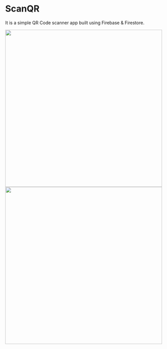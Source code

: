 # ScanQR
It is a simple QR Code scanner app built using Firebase &amp; Firestore.
<p>
 <img src="" height="500">
 <img src="" height="500" >
 <p>
